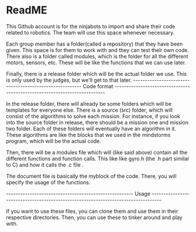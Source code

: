 # ReadME

This Github account is for the ninjabots to import and share their code related to robotics. The team will use this space whenever necessary.

Each group member has a folder(called a repository) that they have been given. This space is for them to work with and they can test their own code. There also is a folder called modules, which is the folder for all the different motors, sensors, etc. These will be like the functions that we can use later.

Finally, there is a release folder which will be the actual folder we use. This is only used by the judges, but we'll get to that later.
-------------------------------------------------------- Code format --------------------------------------------------------------------------

In the release folder, there will already be some folders which will be templates for everyone else. There is a source (src) folder, which will consist of the algorithms to solve each mission. For instance, if you look into the source folder in release, there should be a mission one and mission two folder. Each of these folders will eventually have an algorithm in it. These algorithms are like the blocks that we used in the mindstorms program, which will be the actual code.

Then, there will be a modules file which will (like said above) contain all the different functions and function calls. This like like gyro.h (the .h part similar to C) and how it calls the .c file .

The document file is basically the myblock of the code. There, you will specify the usage of the functions.



------------------------------------------------------ Usage ----------------------------------------------------------------------------------

If you want to use these files, you can clone them and use them in their respective directories. Then, you can use these to tinker around and play with.
